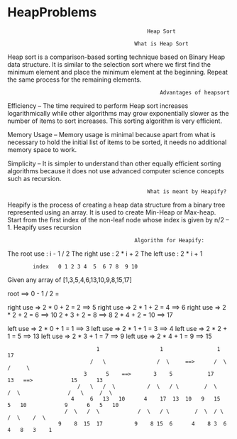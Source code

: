 # HeapProblems
                                                Heap Sort

                                            What is Heap Sort
Heap sort is a comparison-based sorting technique based on Binary Heap data structure. It is similar to the selection sort where we first find the minimum element and place the minimum element at the beginning. Repeat the same process for the remaining elements.


                                                    Advantages of heapsort
Efficiency –  The time required to perform Heap sort increases logarithmically while other algorithms may grow exponentially slower as the number of items to sort increases. This sorting algorithm is very efficient.

Memory Usage – Memory usage is minimal because apart from what is necessary to hold the initial list of items to be sorted, it needs no additional memory space to work.

Simplicity –  It is simpler to understand than other equally efficient sorting algorithms because it does not use advanced computer science concepts such as recursion.

                                                What is meant by Heapify? 
Heapify is the process of creating a heap data structure from a binary tree represented using an array. It is used to create Min-Heap or Max-heap. Start from the first index of the non-leaf node whose index is given by n/2 – 1. Heapify uses recursion

                                            Algorithm for Heapify:
The root use : i - 1 / 2
The right use : 2 * i + 2
The left use : 2 * i + 1

            index   0 1 2 3 4  5  6 7 8  9 10
Given any array of [1,3,5,4,6,13,10,9,8,15,17]

root ==> 0 - 1 / 2 = 

right use => 2 * 0 + 2 = 2 ==> 5
right use => 2 * 1 + 2 = 4 ==> 6
right use => 2 * 2 + 2 = 6 ==> 10
             2 * 3 + 2 = 8 ==> 8 
             2 * 4 + 2 = 10 ==> 17

left use => 2 * 0 + 1 = 1 ==> 3
left use => 2 * 1 + 1 = 3 ==> 4
left use => 2 * 2 + 1 = 5 ==> 13
left use => 2 * 3 + 1 = 7 ==> 9
left use => 2 * 4 + 1 = 9 ==> 15

                                1                   1                 1                             17
                              /   \                /  \     ==>      /  \                        /     \
                            3      5    ==>       3    5           17      13   ==>            15      13 
                          /   \   /  \          /  \   / \        /  \    /  \               /   \     /  \
                        4     6   13   10      4    17  13  10   9   15   5   10            9      6   5   10
                      /  \   /  \            /  \   / \        /  \  / \                  /  \    /  \ 
                    9    8  15  17          9    8 15  6      4    8 3  6                4   8   3    1
